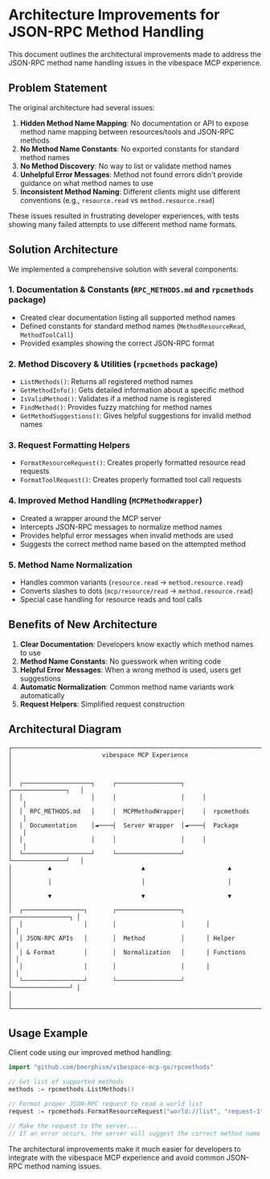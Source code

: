 # Architecture Improvements for JSON-RPC Method Handling

This document outlines the architectural improvements made to address the JSON-RPC method name handling issues in the vibespace MCP experience.

## Problem Statement

The original architecture had several issues:

1. **Hidden Method Name Mapping**: No documentation or API to expose method name mapping between resources/tools and JSON-RPC methods
2. **No Method Name Constants**: No exported constants for standard method names
3. **No Method Discovery**: No way to list or validate method names
4. **Unhelpful Error Messages**: Method not found errors didn't provide guidance on what method names to use
5. **Inconsistent Method Naming**: Different clients might use different conventions (e.g., `resource.read` vs `method.resource.read`)

These issues resulted in frustrating developer experiences, with tests showing many failed attempts to use different method name formats.

## Solution Architecture

We implemented a comprehensive solution with several components:

### 1. Documentation & Constants (`RPC_METHODS.md` and `rpcmethods` package)

- Created clear documentation listing all supported method names
- Defined constants for standard method names (`MethodResourceRead`, `MethodToolCall`)
- Provided examples showing the correct JSON-RPC format

### 2. Method Discovery & Utilities (`rpcmethods` package)

- `ListMethods()`: Returns all registered method names
- `GetMethodInfo()`: Gets detailed information about a specific method
- `IsValidMethod()`: Validates if a method name is registered
- `FindMethod()`: Provides fuzzy matching for method names
- `GetMethodSuggestions()`: Gives helpful suggestions for invalid method names

### 3. Request Formatting Helpers

- `FormatResourceRequest()`: Creates properly formatted resource read requests
- `FormatToolRequest()`: Creates properly formatted tool call requests

### 4. Improved Method Handling (`MCPMethodWrapper`)

- Created a wrapper around the MCP server
- Intercepts JSON-RPC messages to normalize method names
- Provides helpful error messages when invalid methods are used
- Suggests the correct method name based on the attempted method

### 5. Method Name Normalization

- Handles common variants (`resource.read` → `method.resource.read`)
- Converts slashes to dots (`mcp/resource/read` → `method.resource.read`)
- Special case handling for resource reads and tool calls

## Benefits of New Architecture

1. **Clear Documentation**: Developers know exactly which method names to use
2. **Method Name Constants**: No guesswork when writing code
3. **Helpful Error Messages**: When a wrong method is used, users get suggestions
4. **Automatic Normalization**: Common method name variants work automatically
5. **Request Helpers**: Simplified request construction

## Architectural Diagram

```
┌─────────────────────────────────────────────────────────────────────────┐
│                         vibespace MCP Experience                         │
│                                                                         │
│  ┌───────────────────┐     ┌──────────────────┐     ┌───────────────┐   │
│  │                   │     │                  │     │               │   │
│  │  RPC_METHODS.md   │     │  MCPMethodWrapper│     │  rpcmethods   │   │
│  │  Documentation    │◄────┤  Server Wrapper  │◄────┤  Package      │   │
│  │                   │     │                  │     │               │   │
│  └───────────────────┘     └──────────────────┘     └───────────────┘   │
│          ▲                         ▲                       ▲             │
│          │                         │                       │             │
│          ▼                         ▼                       ▼             │
│  ┌─────────────────┐       ┌──────────────────┐      ┌────────────────┐ │
│  │                 │       │                  │      │                │ │
│  │ JSON-RPC APIs   │       │  Method          │      │ Helper         │ │
│  │ & Format        │       │  Normalization   │      │ Functions      │ │
│  │                 │       │                  │      │                │ │
│  └─────────────────┘       └──────────────────┘      └────────────────┘ │
│                                                                         │
└─────────────────────────────────────────────────────────────────────────┘
```

## Usage Example

Client code using our improved method handling:

```go
import "github.com/bmorphism/vibespace-mcp-go/rpcmethods"

// Get list of supported methods
methods := rpcmethods.ListMethods()

// Format proper JSON-RPC request to read a world list
request := rpcmethods.FormatResourceRequest("world://list", "request-1")

// Make the request to the server...
// If an error occurs, the server will suggest the correct method name
```

The architectural improvements make it much easier for developers to integrate with the vibespace MCP experience and avoid common JSON-RPC method naming issues.